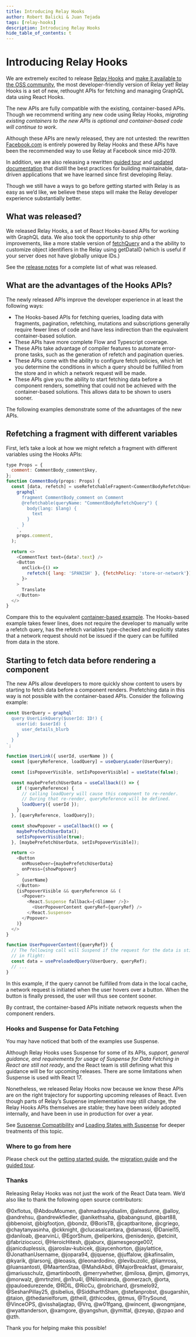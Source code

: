```yaml
---
title: Introducing Relay Hooks
author: Robert Balicki & Juan Tejada
tags: [relay-hooks]
description: Introducing Relay Hooks
hide_table_of_contents: t
---
```


# Introducing Relay Hooks

We are extremely excited to release [Relay Hooks](https://github.com/facebook/relay/releases/tag/v11.0.0) and [make it available to the OSS community](https://developers.facebook.com/blog/open_source/), the most developer-friendly version of Relay yet! Relay Hooks is a set of new, rethought APIs for fetching and managing GraphQL data using React Hooks.

The new APIs are fully compatible with the existing, container-based APIs. Though we recommend writing any new code using Relay Hooks, *migrating existing containers to the new APIs is optional and container-based code will continue to work*.

Although these APIs are newly released, they are not untested: the rewritten [Facebook.com](https://www.facebook.com) is entirely powered by Relay Hooks and these APIs have been the recommended way to use Relay at Facebook since mid-2019.

In addition, we are also releasing a rewritten [guided tour](/docs/guided-tour) and [updated documentation](/docs/) that distill the best practices for building maintainable, data-driven applications that we have learned since first developing Relay.

Though we still have a ways to go before getting started with Relay is as easy as we’d like, we believe these steps will make the Relay developer experience substantially better.

## What was released?

We released Relay Hooks, a set of React Hooks-based APIs for working with GraphQL data. We also took the opportunity to ship other improvements, like a more stable version of [fetchQuery](/docs/api-reference/fetch-query/) and a the ability to customize object identifiers in the Relay using getDataID (which is useful if your server does not have globally unique IDs.)

 See the [release notes](https://github.com/facebook/relay/releases/tag/v11.0.0) for a complete list of what was released.

## What are the advantages of the Hooks APIs?

The newly released APIs improve the developer experience in at least the following ways:

* The Hooks-based APIs for fetching queries, loading data with fragments, pagination, refetching, mutations and subscriptions generally require fewer lines of code and have less indirection than the equivalent container-based solution.
* These APIs have more complete Flow and Typescript coverage.
* These APIs take advantage of compiler features to automate error-prone tasks, such as the generation of refetch and pagination queries.
* These APIs come with the ability to configure fetch policies, which let you determine the conditions in which a query should be fulfilled from the store and in which a network request will be made.
* These APIs give you the ability to start fetching data before a component renders, something that could not be achieved with the container-based solutions. This allows data to be shown to users sooner.

The following examples demonstrate some of the advantages of the new APIs.

## Refetching a fragment with different variables

First, let’s take a look at how we might refetch a fragment with different variables using the Hooks APIs:

```js
type Props = {
  comment: CommentBody_comment$key,
};
function CommentBody(props: Props) {
  const [data, refetch] = useRefetchableFragment<CommentBodyRefetchQuery, _>(
    graphql`
      fragment CommentBody_comment on Comment
      @refetchable(queryName: "CommentBodyRefetchQuery") {
        body(lang: $lang) {
          text
        }
      }
    `,
    props.comment,
  );

  return <>
    <CommentText text={data?.text} />
    <Button
      onClick={() =>
        refetch({ lang: 'SPANISH' }, {fetchPolicy: 'store-or-network'})
      }>
    >
      Translate
    </Button>
  </>
}
```

Compare this to the equivalent [container-based example](https://gist.github.com/rbalicki2/2ac2829aefd8d032e8cb32cd0066bd4e). The Hooks-based example takes fewer lines, does not require the developer to manually write a refetch query, has the refetch variables type-checked and explicitly states that a network request should not be issued if the query can be fulfilled from data in the store.

## Starting to fetch data before rendering a component

The new APIs allow developers to more quickly show content to users by starting to fetch data before a component renders. Prefetching data in this way is not possible with the container-based APIs. Consider the following example:

```js
const UserQuery = graphql`
  query UserLinkQuery($userId: ID!) {
    user(id: $userId) {
      user_details_blurb
    }
  }
`;

function UserLink({ userId, userName }) {
  const [queryReference, loadQuery] = useQueryLoader(UserQuery);

  const [isPopoverVisible, setIsPopoverVisible] = useState(false);

  const maybePrefetchUserData = useCallback(() => {
    if (!queryReference) {
      // calling loadQuery will cause this component to re-render.
      // During that re-render, queryReference will be defined.
      loadQuery({ userId });
    }
  }, [queryReference, loadQuery]);

  const showPopover = useCallback(() => {
    maybePrefetchUserData();
    setIsPopoverVisible(true);
  }, [maybePrefetchUserData, setIsPopoverVisible]);

  return <>
    <Button
      onMouseOver={maybePrefetchUserData}
      onPress={showPopover}
    >
      {userName}
    </Button>
    {isPopoverVisible && queryReference && (
      <Popover>
        <React.Suspense fallback={<Glimmer />}>
          <UserPopoverContent queryRef={queryRef} />
        </React.Suspense>
      </Popover>
    )}
  </>
}

function UserPopoverContent({queryRef}) {
  // The following call will Suspend if the request for the data is still
  // in flight:
  const data = usePreloadedQuery(UserQuery, queryRef);
  // ...
}
```

In this example, if the query cannot be fulfilled from data in the local cache, a network request is initiated when the user hovers over a button. When the button is finally pressed, the user will thus see content sooner.

By contrast, the container-based APIs initiate network requests when the component renders.

### Hooks and Suspense for Data Fetching

You may have noticed that both of the examples use Suspense.

Although Relay Hooks uses Suspense for some of its APIs, *support, general guidance, and requirements for usage of Suspense for Data Fetching in React are still* *not ready*, and the React team is still defining what this guidance will be for upcoming releases. There are some limitations when Suspense is used with React 17.

Nonetheless, we released Relay Hooks now because we know these APIs are on the right trajectory for supporting upcoming releases of React. Even though parts of Relay’s Suspense implementation may still change, the Relay Hooks APIs themselves are stable; they have been widely adopted internally, and have been in use in production for over a year.

See [Suspense Compatibility](/docs/migration-and-compatibility/suspense-compatibility/) and [Loading States with Suspense](/docs/guided-tour/rendering/loading-states/) for deeper treatments of this topic.

### Where to go from here

Please check out the [getting started guide](/docs/introduction/step-by-step-guide/), the [migration guide](/docs/migration-and-compatibility/) and the [guided tour](/docs/guided-tour/).

### Thanks

Releasing Relay Hooks was not just the work of the React Data team. We’d also like to thank the following open source contributors:

@0xflotus, @AbdouMoumen, @ahmadrasyidsalim, @alexdunne, @alloy, @andrehsu, @andrewkfiedler, @anikethsaha, @babangsund, @bart88, @bbenoist, @bigfootjon, @bondz, @BorisTB, @captbaritone, @cgriego, @chaytanyasinha, @ckknight, @clucasalcantara, @damassi, @Daniel15, @daniloab, @earvinLi, @EgorShum, @eliperkins, @enisdenjo, @etcinit, @fabriziocucci, @HeroicHitesh, @jaburx, @jamesgeorge007, @janicduplessis, @jaroslav-kubicek, @jaycenhorton, @jaylattice, @JonathanUsername, @jopara94, @jquense, @juffalow, @kafinsalim, @kyarik, @larsonjj, @leoasis, @leonardodino, @levibuzolic, @liamross, @luansantosti, @MaartenStaa, @MahdiAbdi, @MajorBreakfast, @maraisr, @mariusschulz, @martinbooth, @merrywhether, @milosa, @mjm, @morrys, @morwalz, @mrtnzlml, @n1ru4l, @Nilomiranda, @omerzach, @orta, @pauloedurezende, @RDIL, @RicCu, @robrichard, @rsmelo92, @SeshanPillay25, @sibelius, @SiddharthSham, @stefanprobst, @sugarshin, @taion, @thedanielforum, @theill, @thicodes, @tmus, @TrySound, @VinceOPS, @visshaljagtap, @Vrq, @w01fgang, @wincent, @wongmjane, @wyattanderson, @xamgore, @yangshun, @ymittal, @zeyap, @zpao and @zth.

Thank you for helping make this possible!
